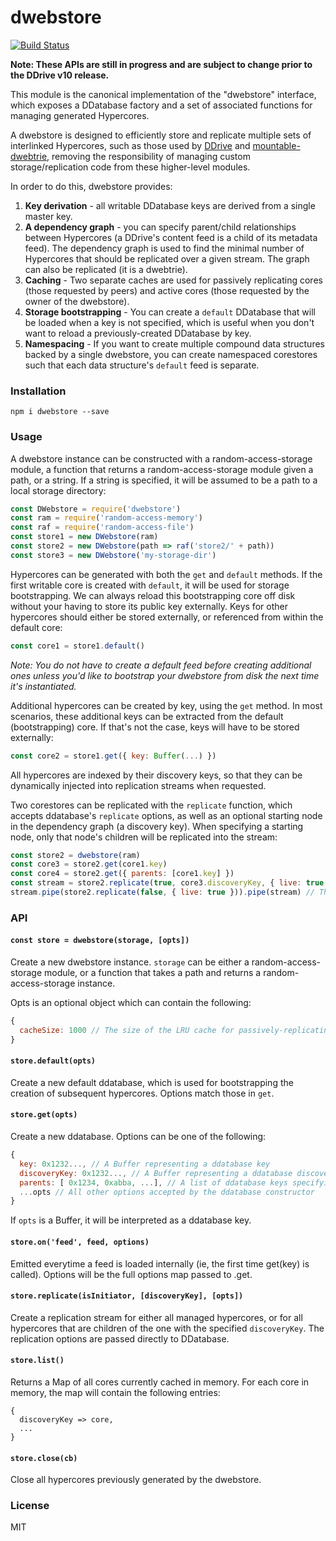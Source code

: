 # dwebstore
[![Build Status](https://travis-ci.com/andrewosh/dwebstore.svg?token=WgJmQm3Kc6qzq1pzYrkx&branch=master)](https://travis-ci.com/andrewosh/dwebstore)

__Note: These APIs are still in progress and are subject to change prior to the DDrive v10 release.__

This module is the canonical implementation of the "dwebstore" interface, which exposes a DDatabase factory and a set of associated functions for managing generated Hypercores.

A dwebstore is designed to efficiently store and replicate multiple sets of interlinked Hypercores, such as those used by [DDrive](https://github.com/distributedweb/ddrive) and [mountable-dwebtrie](https://github.com/andrewosh/dwebtrie), removing the responsibility of managing custom storage/replication code from these higher-level modules.

In order to do this, dwebstore provides:
1. __Key derivation__ - all writable DDatabase keys are derived from a single master key.
2. __A dependency graph__ - you can specify parent/child relationships between Hypercores (a DDrive's content feed is a child of its metadata feed). The dependency graph is used to find the minimal number of Hypercores that should be replicated over a given stream. The graph can also be replicated (it is a dwebtrie).
3. __Caching__ - Two separate caches are used for passively replicating cores (those requested by peers) and active cores (those requested by the owner of the dwebstore).
4. __Storage bootstrapping__ - You can create a `default` DDatabase that will be loaded when a key is not specified, which is useful when you don't want to reload a previously-created DDatabase by key.
5. __Namespacing__ - If you want to create multiple compound data structures backed by a single dwebstore, you can create namespaced corestores such that each data structure's `default` feed is separate.

### Installation
`npm i dwebstore --save`

### Usage
A dwebstore instance can be constructed with a random-access-storage module, a function that returns a random-access-storage module given a path, or a string. If a string is specified, it will be assumed to be a path to a local storage directory:
```js
const DWebstore = require('dwebstore')
const ram = require('random-access-memory')
const raf = require('random-access-file')
const store1 = new DWebstore(ram)
const store2 = new DWebstore(path => raf('store2/' + path))
const store3 = new DWebstore('my-storage-dir')
```

Hypercores can be generated with both the `get` and `default` methods. If the first writable core is created with `default`, it will be used for storage bootstrapping. We can always reload this bootstrapping core off disk without your having to store its public key externally. Keys for other hypercores should either be stored externally, or referenced from within the default core:
```js
const core1 = store1.default()
```
_Note: You do not have to create a default feed before creating additional ones unless you'd like to bootstrap your dwebstore from disk the next time it's instantiated._

Additional hypercores can be created by key, using the `get` method. In most scenarios, these additional keys can be extracted from the default (bootstrapping) core. If that's not the case, keys will have to be stored externally:
```js
const core2 = store1.get({ key: Buffer(...) })
```
All hypercores are indexed by their discovery keys, so that they can be dynamically injected into replication streams when requested.

Two corestores can be replicated with the `replicate` function, which accepts ddatabase's `replicate` options, as well as an optional starting node in the dependency graph (a discovery key). When specifying a starting node, only that node's children will be replicated into the stream:
```js
const store2 = dwebstore(ram)
const core3 = store2.get(core1.key)
const core4 = store2.get({ parents: [core1.key] })
const stream = store2.replicate(true, core3.discoveryKey, { live: true }) // This will replicate core3 and core4.
stream.pipe(store2.replicate(false, { live: true })).pipe(stream) // This will replicate all common cores.
```

### API
#### `const store = dwebstore(storage, [opts])`
Create a new dwebstore instance. `storage` can be either a random-access-storage module, or a function that takes a path and returns a random-access-storage instance.

Opts is an optional object which can contain the following:
```js
{
  cacheSize: 1000 // The size of the LRU cache for passively-replicating cores.
}
```

#### `store.default(opts)`
Create a new default ddatabase, which is used for bootstrapping the creation of subsequent hypercores. Options match those in `get`.

#### `store.get(opts)`
Create a new ddatabase. Options can be one of the following:
```js
{
  key: 0x1232..., // A Buffer representing a ddatabase key
  discoveryKey: 0x1232..., // A Buffer representing a ddatabase discovery key (must have been previously created by key)
  parents: [ 0x1234, 0xabba, ...], // A list of ddatabase keys specifying the core's parent dependencies.
  ...opts // All other options accepted by the ddatabase constructor
}
```

If `opts` is a Buffer, it will be interpreted as a ddatabase key.

#### `store.on('feed', feed, options)`

Emitted everytime a feed is loaded internally (ie, the first time get(key) is called).
Options will be the full options map passed to .get.

#### `store.replicate(isInitiator, [discoveryKey], [opts])`
Create a replication stream for either all managed hypercores, or for all hypercores that are children of the one with the specified `discoveryKey`. The replication options are passed directly to DDatabase.

#### `store.list()`
Returns a Map of all cores currently cached in memory. For each core in memory, the map will contain the following entries:
```
{
  discoveryKey => core,
  ...
}
```

#### `store.close(cb)`
Close all hypercores previously generated by the dwebstore.

### License
MIT
